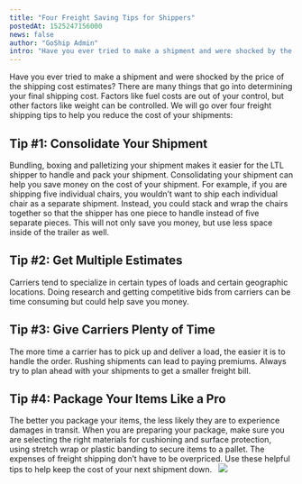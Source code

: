 ```yaml
---
title: "Four Freight Saving Tips for Shippers"
postedAt: 1525247156000
news: false
author: "GoShip Admin"
intro: "Have you ever tried to make a shipment and were shocked by the price of the shipping cost estimates? There are many things that go into determining your final shipping cost. Factors like fuel costs are out of your control, but other factors like weight can be controlled. We will go over four freight shipping tips to help you reduce the cost of your shipments: \n\nTip #1: Consolidate Your Shipment\n-\n\nBundling, boxing and palletizing your shipment makes it easier for the LTL shipper to handle and pack your ship"
---
```

Have you ever tried to make a shipment and were shocked by the price of the shipping cost estimates? There are many things that go into determining your final shipping cost. Factors like fuel costs are out of your control, but other factors like weight can be controlled. We will go over four freight shipping tips to help you reduce the cost of your shipments:

Tip #1: Consolidate Your Shipment
---------------------------------

Bundling, boxing and palletizing your shipment makes it easier for the LTL shipper to handle and pack your shipment. Consolidating your shipment can help you save money on the cost of your shipment. For example, if you are shipping five individual chairs, you wouldn’t want to ship each individual chair as a separate shipment. Instead, you could stack and wrap the chairs together so that the shipper has one piece to handle instead of five separate pieces. This will not only save you money, but use less space inside of the trailer as well.

Tip #2: Get Multiple Estimates
------------------------------

Carriers tend to specialize in certain types of loads and certain geographic locations. Doing research and getting competitive bids from carriers can be time consuming but could help save you money.

Tip #3: Give Carriers Plenty of Time
------------------------------------

The more time a carrier has to pick up and deliver a load, the easier it is to handle the order. Rushing shipments can lead to paying premiums. Always try to plan ahead with your shipments to get a smaller freight bill.

Tip #4: Package Your Items Like a Pro
-------------------------------------

The better you package your items, the less likely they are to experience damages in transit. When you are preparing your package, make sure you are selecting the right materials for cushioning and surface protection, using stretch wrap or plastic banding to secure items to a pallet. The expenses of freight shipping don’t have to be overpriced. Use these helpful tips to help keep the cost of your next shipment down.   [![](https://www.goship.com/wp-content/uploads/2021/02/1ace89b4-fe28-40ff-a2a7-4cddc60fc9ec.png)](https://www.goship.com/)
